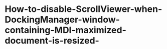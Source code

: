 # How-to-disable-ScrollViewer-when-DockingManager-window-containing-MDI-maximized-document-is-resized-